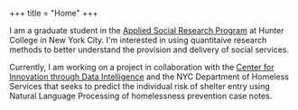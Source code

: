 +++
title = "Home"
+++

I am a graduate student in the [Applied Social Research Program](http://www.hunter.cuny.edu/sociology/graduate/graduate-program-in-applied-social-research") at Hunter College in New York City. I'm interested in using quantitaive research methods to better understand the provision and delivery of social services.

Currently, I am working on a project in collaboration with the [Center for Innovation through Data Intelligence](http://www1.nyc.gov/site/cidi/about/about.page) and the NYC Department of Homeless Services that seeks to predict the individual risk of shelter entry using Natural Language Processing of homelessness prevention case notes.